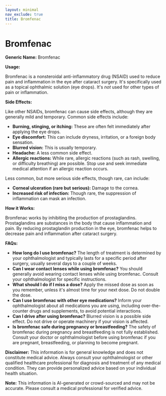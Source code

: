 ```yaml
---
layout: minimal
nav_exclude: true
title: Bromfenac
---
```


# Bromfenac

**Generic Name:** Bromfenac

**Usage:**

Bromfenac is a nonsteroidal anti-inflammatory drug (NSAID) used to reduce pain and inflammation in the eye after cataract surgery.  It's specifically used as a topical ophthalmic solution (eye drops).  It's *not* used for other types of pain or inflammation.

**Side Effects:**

Like other NSAIDs, bromfenac can cause side effects, although they are generally mild and temporary.  Common side effects include:

* **Burning, stinging, or itching:**  These are often felt immediately after applying the eye drops.
* **Eye discomfort:** This can include dryness, irritation, or a foreign body sensation.
* **Blurred vision:** This is usually temporary.
* **Headache:**  A less common side effect.
* **Allergic reactions:**  While rare, allergic reactions (such as rash, swelling, or difficulty breathing) are possible.  Stop use and seek immediate medical attention if an allergic reaction occurs.

Less common, but more serious side effects, though rare,  can include:

* **Corneal ulceration (rare but serious):** Damage to the cornea.
* **Increased risk of infection:** Though rare, the suppression of inflammation can mask an infection.


**How it Works:**

Bromfenac works by inhibiting the production of prostaglandins. Prostaglandins are substances in the body that cause inflammation and pain. By reducing prostaglandin production in the eye, bromfenac helps to decrease pain and inflammation after cataract surgery.

**FAQs:**

* **How long do I use bromfenac?**  The length of treatment is determined by your ophthalmologist and typically lasts for a specific period after surgery, usually several days to a couple of weeks.
* **Can I wear contact lenses while using bromfenac?**  You should generally avoid wearing contact lenses while using bromfenac.  Consult your ophthalmologist for specific instructions.
* **What should I do if I miss a dose?**  Apply the missed dose as soon as you remember, unless it's almost time for your next dose.  Do not double the dose.
* **Can I use bromfenac with other eye medications?**  Inform your ophthalmologist about all medications you are using, including over-the-counter drugs and supplements, to avoid potential interactions.
* **Can I drive after using bromfenac?**  Blurred vision is a possible side effect.  Do not drive or operate machinery if your vision is affected.
* **Is bromfenac safe during pregnancy or breastfeeding?**  The safety of bromfenac during pregnancy and breastfeeding is not fully established.  Consult your doctor or ophthalmologist before using bromfenac if you are pregnant, breastfeeding, or planning to become pregnant.


**Disclaimer:** This information is for general knowledge and does not constitute medical advice. Always consult your ophthalmologist or other qualified healthcare professional for diagnosis and treatment of any medical condition.  They can provide personalized advice based on your individual health situation.


**Note:** This information is AI-generated or crowd-sourced and may not be accurate. Please consult a medical professional for verified advice.